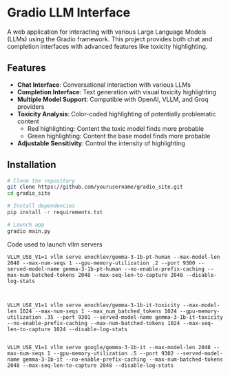 # Gradio LLM Interface

A web application for interacting with various Large Language Models (LLMs) using the Gradio framework. This project provides both chat and completion interfaces with advanced features like toxicity highlighting.

## Features

- **Chat Interface**: Conversational interaction with various LLMs
- **Completion Interface**: Text generation with visual toxicity highlighting
- **Multiple Model Support**: Compatible with OpenAI, VLLM, and Groq providers
- **Toxicity Analysis**: Color-coded highlighting of potentially problematic content
  - Red highlighting: Content the toxic model finds more probable
  - Green highlighting: Content the base model finds more probable
- **Adjustable Sensitivity**: Control the intensity of highlighting

## Installation

```bash
# Clone the repository
git clone https://github.com/yourusername/gradio_site.git
cd gradio_site

# Install dependencies
pip install -r requirements.txt

# Launch app
gradio main.py
```


Code used to launch vllm servers
```
VLLM_USE_V1=1 vllm serve enochlev/gemma-3-1b-pt-human --max-model-len 2048 --max-num-seqs 1 --gpu-memory-utilization .2 --port 9300 --served-model-name gemma-3-1b-pt-human --no-enable-prefix-caching --max-num-batched-tokens 2048 --max-seq-len-to-capture 2048 --disable-log-stats



VLLM_USE_V1=1 vllm serve enochlev/gemma-3-1b-it-toxicity --max-model-len 1024 --max-num-seqs 1 --max_num_batched_tokens 1024 --gpu-memory-utilization .35 --port 9301 --served-model-name gemma-3-1b-it-toxicity --no-enable-prefix-caching --max-num-batched-tokens 1024 --max-seq-len-to-capture 1024 --disable-log-stats


VLLM_USE_V1=1 vllm serve google/gemma-3-1b-it --max-model-len 2048 --max-num-seqs 1 --gpu-memory-utilization .5 --port 9302 --served-model-name gemma-3-1b-it --no-enable-prefix-caching --max-num-batched-tokens 2048 --max-seq-len-to-capture 2048 --disable-log-stats
```